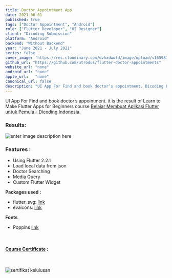```yaml
---
title: Doctor Appointment App 
date: 2021-06-01
published: true
tags: ["Doctor Appointment", "Android"]
role: ["Flutter Developer", "UI Designer"]
client: "Dicoding Submission"
platform: "Android" 
backend: "Without Backend"
year: "June 2021 - July 2021"
series: false
cover_image: 'https://res.cloudinary.com/dvhxdwwld/image/upload/v1659877154/doctor_appointment_cover_hpyck5.jpg'
github_url: "https://github.com/utrodus/flutter-doctor-appointments"
website_url: "none"
android_url: "none"
apple_url:   "none"
canonical_url: false
description: "UI App For Find and book doctor’s appointment. Dicoding Learn to Make Flutter Apps For Beginner Course"
---
```



UI App For Find and book doctor’s appointment. it is the result of Learn to Make Flutter Apps for Beginners course [Belajar Membuat Aplikasi Flutter untuk Pemula - Dicoding Indonesia](https://www.dicoding.com/academies/159).

### Results:
![enter image description here](https://media.giphy.com/media/53zeIyPdnbCSqHSEX8/giphy.gif)

### Features : 
- Using Flutter 2.2.1
- Load local data from json
- Doctor Searching
- Media Query
- Custom Flutter Widget

**Packages used :**
- flutter_svg: [link](https://pub.dev/packages/flutter_svg)
- evaicons: [link](https://pub.dev/packages/eva_icons_flutter)

**Fonts**

- Poppins [link](https://fonts.google.com/specimen/Poppins)



<br>

#### [Course Certificate](https://www.dicoding.com/certificates/1OP8L5YN8ZQK) : 

<br>

![sertifikat kelulusan](https://i.ibb.co/5Y0wxQx/Screenshot-1.png)

